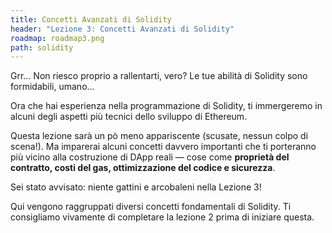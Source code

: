 ```yaml
---
title: Concetti Avanzati di Solidity
header: "Lezione 3: Concetti Avanzati di Solidity"
roadmap: roadmap3.png
path: solidity
---
```


Grr... Non riesco proprio a rallentarti, vero? Le tue abilità di Solidity sono formidabili, umano...

Ora che hai esperienza nella programmazione di Solidity, ti immergeremo in alcuni degli aspetti più tecnici dello sviluppo di Ethereum.

Questa lezione sarà un pò meno appariscente (scusate, nessun colpo di scena!). Ma imparerai alcuni concetti davvero importanti che ti porteranno più vicino alla costruzione di DApp reali — cose come **proprietà del contratto, costi del gas, ottimizzazione del codice e sicurezza**.

Sei stato avvisato: niente gattini e arcobaleni nella Lezione 3!

Qui vengono raggruppati diversi concetti fondamentali di Solidity. Ti consigliamo vivamente di completare la lezione 2 prima di iniziare questa.
